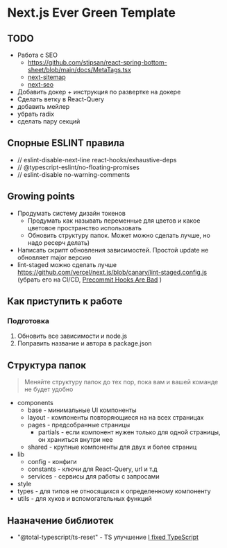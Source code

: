 # Next.js Ever Green Template

## TODO

- Работа с SEO
    - <https://github.com/stipsan/react-spring-bottom-sheet/blob/main/docs/MetaTags.tsx>
    - [next-sitemap](https://github.com/iamvishnusankar/next-sitemap)
    - [next-seo](https://github.com/garmeeh/next-seo)
- Добавить докер + инструкция по развертке на докере
- Сделать ветку в React-Query
- добавить мейлер
- убрать radix
- сделать пару секций

## Спорные ESLINT правила

- // eslint-disable-next-line react-hooks/exhaustive-deps
- // @typescript-eslint/no-floating-promises
- // eslint-disable no-warning-comments

## Growing points

- Продумать систему дизайн токенов
    - Продумать как называть переменные для цветов и какое цветовое пространство использовать
    - Обновить структуру папок. Может можно сделать лучше, но надо ресерч делать)
- Написать скрипт обновления зависимостей. Простой update не обновляет major версию
- lint-staged можно сделать лучше <https://github.com/vercel/next.js/blob/canary/lint-staged.config.js> (убрать его на CI/CD, [Precommit Hooks Are Bad](https://www.youtube.com/watch?v=RAelLqnnOp0) )

## Как приступить к работе

### Подготовка

1. Обновить все зависимости и node.js
2. Поправить название и автора в package.json

## Структура папок

> Меняйте структуру папок до тех пор, пока вам и вашей команде не будет удобно

- components
    - base - минимальные UI компоненты
    - layout - компоненты повторяющиеся на на всех страницах
    - pages - предсобранные страницы
        - partials - если компонент нужен только для одной страницы, он храниться внутри нее
    - shared - крупные компоненты для двух и более страниц
- lib
    - config - конфиги
    - constants - ключи для React-Query, url и т.д
    - services - сервисы для работы с запросами
- style
- types - для типов не относящихся к определенному компоненту
- utils - для хуков и вспомогательных функций

## Назначение библиотек

- "@total-typescript/ts-reset" - TS улучшение [I fixed TypeScript](https://www.youtube.com/watch?v=bUts4HJJjV4)
